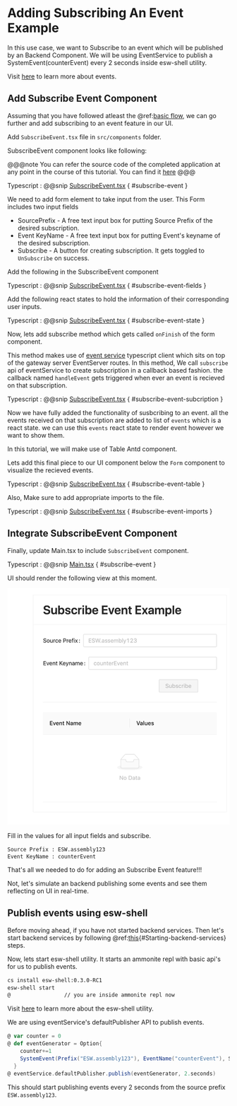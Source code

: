 # Adding Subscribing An Event Example

In this use case, we want to Subscribe to an event which will be published by an Backend Component.
We will be using EventService to publish a SystemEvent(counterEvent) every 2 seconds inside esw-shell utility.

Visit [here](https://tmtsoftware.github.io/csw/$csw-version$/params/events.html) to learn more about events.

## Add Subscribe Event Component

Assuming that you have followed atleast the @ref:[basic flow](./base-flow.md), we can go further and add subscribing to an event feature in our UI.

Add `SubscribeEvent.tsx` file in `src/components` folder.

SubscribeEvent component looks like following:

@@@note
You can refer the source code of the completed application at any point in the course of this tutorial.
You can find it [here](https://github.com/tmtsoftware/esw-gateway-ui-example)
@@@

Typescript
: @@snip [SubscribeEvent.tsx](../../../../src/components/SubscribeEvent.tsx) { #subscribe-event }

We need to add form element to take input from the user.
This Form includes two input fields

* SourcePrefix - A free text input box for putting Source Prefix of the desired subscription.
* Event KeyName - A free text input box for putting Event's keyname of the desired subscription.
* Subscribe - A button for creating subscription. It gets toggled to `UnSubscribe` on success.

Add the following in the SubscribeEvent component

Typescript
: @@snip [SubscribeEvent.tsx](../../../../src/components/SubscribeEvent.tsx) { #subscribe-event-fields }

Add the following react states to hold the information of their corresponding user inputs.

Typescript
: @@snip [SubscribeEvent.tsx](../../../../src/components/SubscribeEvent.tsx) { #subscribe-event-state }

Now, lets add subscribe method which gets called `onFinish` of the form component.

This method makes use of [event service](https://tmtsoftware.github.io/esw-ts/services/event-service.html) typescript client which sits on top of the gateway server EventServer routes.
In this method, We call `subscribe` api of eventService to create subscription in a callback based fashion. the callback named `handleEvent` gets triggered when ever an event is recieved on that subscription.

Typescript
: @@snip [SubscribeEvent.tsx](../../../../src/components/SubscribeEvent.tsx) { #subscribe-event-subcription }

Now we have fully added the functionality of susbcribing to an event. all the events received on that subscription are added to list of `events` which is a react state. we can use this `events` react state to render event however we want to show them.

In this tutorial, we will make use of Table Antd component.

Lets add this final piece to our UI component below the `Form` component to visualize the recieved events.

Typescript
: @@snip [SubscribeEvent.tsx](../../../../src/components/SubscribeEvent.tsx) { #subscribe-event-table }

Also, Make sure to add appropriate imports to the file.

Typescript
: @@snip [SubscribeEvent.tsx](../../../../src/components/SubscribeEvent.tsx) { #subscribe-event-imports }

## Integrate SubscribeEvent Component

Finally, update Main.tsx to include `SubscribeEvent` component.

Typescript
: @@snip [Main.tsx](../../../../src/components/Main.tsx) { #subscribe-event }

UI should render the following view at this moment.

![subscribe-event.png](subscribe-event.png)

Fill in the values for all input fields and subscribe.

```text
Source Prefix : ESW.assembly123
Event KeyName : counterEvent
```

That's all we needed to do for adding an Subscribe Event feature!!!

Not, let's simulate an backend publishing some events and see them reflecting on UI in real-time.

## Publish events using esw-shell

Before moving ahead, if you have not started backend services. Then let's start backend services by following @ref:[this](./base-flow.md){#Starting-backend-services} steps.

Now, lets start esw-shell utility. It starts an ammonite repl with basic api's for us to publish events.

```bash
cs install esw-shell:0.3.0-RC1
esw-shell start 
@                 // you are inside ammonite repl now
```

Visit [here](https://tmtsoftware.github.io/esw/$esw-version$/eswshell/esw-shell.html) to learn more about the esw-shell utility.

We are using eventService's defaultPublisher API to publish events.

```scala
@ var counter = 0
@ def eventGenerator = Option{
    counter+=1
    SystemEvent(Prefix("ESW.assembly123"), EventName("counterEvent"), Set(IntKey.make("counter").set(counter)))
  }
@ eventService.defaultPublisher.publish(eventGenerator, 2.seconds)
```

This should start publishing events every 2 seconds from the source prefix `ESW.assembly123`.
